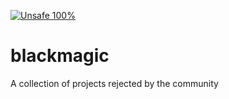 [![Unsafe 100%](https://img.shields.io/badge/unsafe-100%25-orange?style=for-the-badge)](https://pkg.go.dev/unsafe)

# blackmagic
A collection of projects rejected by the community
